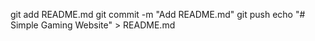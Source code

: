 git add README.md
git commit -m "Add README.md"
git push
echo "# Simple Gaming Website" > README.md


